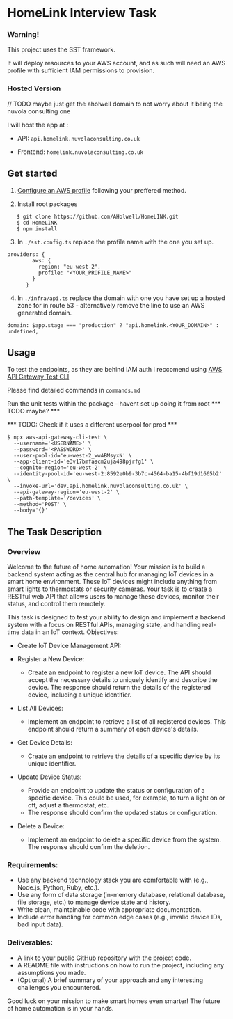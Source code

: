 # HomeLink Interview Task


### Warning!

This project uses the SST framework.

It will deploy resources to your AWS account, and as such will need an AWS profile with sufficient IAM permissions to provision.

### Hosted Version
// TODO maybe just get the aholwell domain to not worry about it being the nuvola consulting one

I will host the app at :

* API: ```api.homelink.nuvolaconsulting.co.uk```

* Frontend: ```homelink.nuvolaconsulting.co.uk```

## Get started

1. [Configure an AWS profile](https://docs.aws.amazon.com/cli/v1/userguide/cli-configure-files.html) following your preffered method.

2. Install root packages
```
   $ git clone https://github.com/AHolwell/HomeLINK.git
   $ cd HomeLINK
   $ npm install
```

3. In `./sst.config.ts` replace the profile name with the one you set up.

```
providers: {
        aws: {
          region: "eu-west-2",
          profile: "<YOUR_PROFILE_NAME>"
        }
      }
```

4. In `./infra/api.ts` replace the domain with one you have set up a hosted zone for in route 53 - alternatively remove the line to use an AWS generated domain.
```
domain: $app.stage === "production" ? "api.homelink.<YOUR_DOMAIN>" : undefined,
```

## Usage

To test the endpoints, as they are behind IAM auth I reccomend using [AWS API Gateway Test CLI](https://github.com/AnomalyInnovations/aws-api-gateway-cli-test)

Please find detailed commands in ```commands.md```

Run the unit tests within the package - havent set up doing it from root *** TODO maybe? *** 

*** TODO: Check if it uses a different userpool for prod ***

```
$ npx aws-api-gateway-cli-test \
  --username='<USERNAME>' \
  --password='<PASSWORD>' \
  --user-pool-id='eu-west-2_wwABMsyxN' \
  --app-client-id='e3v17bmfascm2uja498pjrfg1' \
  --cognito-region='eu-west-2' \
  --identity-pool-id='eu-west-2:8592e0b9-3b7c-4564-ba15-4bf19d1665b2' \
  --invoke-url='dev.api.homelink.nuvolaconsulting.co.uk' \
  --api-gateway-region='eu-west-2' \
  --path-template='/devices' \
  --method='POST' \
  --body='{}'
```


## The Task Description

### Overview

Welcome to the future of home automation! Your mission is to build a backend system acting as the central hub for managing IoT devices in a smart home environment. These IoT devices might include anything from smart lights to thermostats or security cameras. Your task is to create a RESTful web API that allows users to manage these devices, monitor their status, and control them remotely.

This task is designed to test your ability to design and implement a backend system with a focus on RESTful APIs, managing state, and handling real-time data in an IoT context.
Objectives:

* Create IoT Device Management API:

* Register a New Device:
   * Create an endpoint to register a new IoT device. The API should accept the necessary details to uniquely identify and describe the device.
            The response should return the details of the registered device, including a unique identifier.

* List All Devices:
   * Implement an endpoint to retrieve a list of all registered devices. This endpoint should return a summary of each device's details.

* Get Device Details:
   * Create an endpoint to retrieve the details of a specific device by its unique identifier.

* Update Device Status:
   * Provide an endpoint to update the status or configuration of a specific device. This could be used, for example, to turn a light on or off, adjust a thermostat, etc.
   * The response should confirm the updated status or configuration.

* Delete a Device:
   * Implement an endpoint to delete a specific device from the system. The response should confirm the deletion.

### Requirements:

* Use any backend technology stack you are comfortable with (e.g., Node.js, Python, Ruby, etc.).
* Use any form of data storage (in-memory database, relational database, file storage, etc.) to manage device state and history.
* Write clean, maintainable code with appropriate documentation.
* Include error handling for common edge cases (e.g., invalid device IDs, bad input data).

### Deliverables:

* A link to your public GitHub repository with the project code.
* A README file with instructions on how to run the project, including any assumptions you made.
* (Optional) A brief summary of your approach and any interesting challenges you encountered.


Good luck on your mission to make smart homes even smarter! The future of home automation is in your hands.
